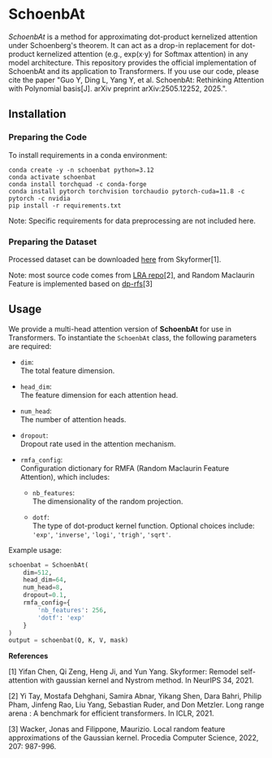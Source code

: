 # SchoenbAt

*SchoenbAt* is a method for approximating dot-product kernelized attention under Schoenberg's theorem. It can act as a drop-in replacement for dot-product kernelized attention (e.g., exp(x·y) for Softmax attention) in any model architecture. This repository provides the official implementation of SchoenbAt and its application to Transformers.
If you use our code, please cite the paper "Guo Y, Ding L, Yang Y, et al. SchoenbAt: Rethinking Attention with Polynomial basis[J]. arXiv preprint arXiv:2505.12252, 2025.".

## Installation

### Preparing the Code
To install requirements in a conda environment:
<!-- https://medium.com/@crismunozv/installing-custom-python-version-in-vertex-ai-eb9b1463e023 -->
<!-- Can also use python=3.12 -->
```
conda create -y -n schoenbat python=3.12
conda activate schoenbat
conda install torchquad -c conda-forge
conda install pytorch torchvision torchaudio pytorch-cuda=11.8 -c pytorch -c nvidia
pip install -r requirements.txt
```

<!-- If cannot install transformers -->
<!-- https://github.com/huggingface/transformers/issues/2831 -->
<!-- curl --proto '=https' --tlsv1.2 -sSf https://sh.rustup.rs | sh
source $HOME/.cargo/env
Then reinstall transformers -->

Note: Specific requirements for data preprocessing are not included here.

### Preparing the Dataset

Processed dataset can be downloaded [here](https://drive.google.com/drive/folders/1rE0SjpeFKPFtgmWWjYCoIMz91UozHWWC?usp=sharing) from Skyformer[1].

Note: most source code comes from [LRA repo](https://github.com/google-research/long-range-arena)[2], and Random Maclaurin Feature is implemented based on [dp-rfs](https://github.com/joneswack/dp-rfs)[3]

## Usage

We provide a multi-head attention version of **SchoenbAt** for use in Transformers. To instantiate the `SchoenbAt` class, the following parameters are required:

- `dim`:  
  The total feature dimension.

- `head_dim`:  
  The feature dimension for each attention head.

- `num_head`:  
  The number of attention heads.

- `dropout`:  
  Dropout rate used in the attention mechanism.

- `rmfa_config`:  
  Configuration dictionary for RMFA (Random Maclaurin Feature Attention), which includes:
  
  - `nb_features`:  
    The dimensionality of the random projection.
  
  - `dotf`:  
    The type of dot-product kernel function. Optional choices include:  
    `'exp'`, `'inverse'`, `'logi'`, `'trigh'`, `'sqrt'`.

Example usage:
```python
schoenbat = SchoenbAt(
    dim=512,
    head_dim=64,
    num_head=8,
    dropout=0.1,
    rmfa_config={
        'nb_features': 256,
        'dotf': 'exp'
    }
)
output = schoenbat(Q, K, V, mask)
```

**References**

[1] Yifan Chen, Qi Zeng, Heng Ji, and Yun Yang. Skyformer: Remodel self-attention with gaussian kernel and Nystrom method. In NeurIPS 34, 2021.

[2] Yi Tay, Mostafa Dehghani, Samira Abnar, Yikang Shen, Dara Bahri, Philip Pham, Jinfeng Rao, Liu Yang, Sebastian Ruder, and Don Metzler. Long range arena : A benchmark for efficient transformers. In ICLR, 2021.

[3] Wacker, Jonas and Filippone, Maurizio. Local random feature approximations of the Gaussian kernel. Procedia Computer Science, 2022, 207: 987-996.
